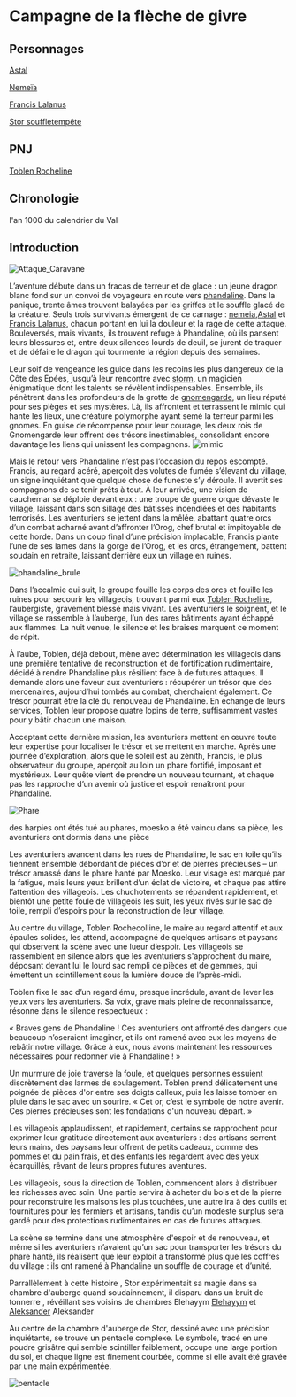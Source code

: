 # Campagne de la flèche de givre


## Personnages

[Astal](../../personnages/Astal.md)

[Nemeïa](../../personnages/nemeia.md)

[Francis Lalanus](../../personnages/francis_lalanus.md)

[Stor souffletempête](../../personnages/francis_lalanus.md)

## PNJ

[Toblen Rocheline](../../pnj/toblen_rocheline.md)

## Chronologie

l'an 1000 du calendrier du Val

## Introduction  

![Attaque_Caravane](../../../ressources/cryovain_caravane.png)

L’aventure débute dans un fracas de terreur et de glace : un jeune dragon blanc fond sur un convoi de voyageurs en route vers [phandaline](../../../atlas/faerun/regions/cotedesepees/cites/phandaline.md). Dans la panique, trente âmes trouvent balayées par les griffes et le souffle glacé de la créature. Seuls trois survivants émergent de ce carnage : [nemeia](../../personnages/nemeia.md),[Astal](../../personnages/Astal.md) et [Francis Lalanus](../../personnages/francis_lalanus.md), chacun portant en lui la douleur et la rage de cette attaque. Bouleversés, mais vivants, ils trouvent refuge à Phandaline, où ils pansent leurs blessures et, entre deux silences lourds de deuil, se jurent de traquer et de défaire le dragon qui tourmente la région depuis des semaines.

Leur soif de vengeance les guide dans les recoins les plus dangereux de la Côte des Épées, jusqu’à leur rencontre avec [storm](../../personnages/storm.md), un magicien énigmatique dont les talents se révèlent indispensables. Ensemble, ils pénètrent dans les profondeurs de la grotte de [gnomengarde](../../../atlas/faerun/regions/cotedesepees/lieux/gnomengarde.md), un lieu réputé pour ses pièges et ses mystères. Là, ils affrontent et terrassent le mimic qui hante les lieux, une créature polymorphe ayant semé la terreur parmi les gnomes. En guise de récompense pour leur courage, les deux rois de Gnomengarde leur offrent des trésors inestimables, consolidant encore davantage les liens qui unissent les compagnons.
![mimic](../../../ressources/Mimic.png)


Mais le retour vers Phandaline n’est pas l’occasion du repos escompté. Francis, au regard acéré, aperçoit des volutes de fumée s’élevant du village, un signe inquiétant que quelque chose de funeste s’y déroule. Il avertit ses compagnons de se tenir prêts à tout. À leur arrivée, une vision de cauchemar se déploie devant eux : une troupe de guerre orque dévaste le village, laissant dans son sillage des bâtisses incendiées et des habitants terrorisés. Les aventuriers se jettent dans la mêlée, abattant quatre orcs d’un combat acharné avant d’affronter l’Orog, chef brutal et impitoyable de cette horde. Dans un coup final d’une précision implacable, Francis plante l’une de ses lames dans la gorge de l’Orog, et les orcs, étrangement, battent soudain en retraite, laissant derrière eux un village en ruines.

![phandaline_brule](../../../ressources/phandaline_brule.png)


Dans l’accalmie qui suit, le groupe fouille les corps des orcs et fouille les ruines pour secourir les villageois, trouvant parmi eux [Toblen Rocheline](../../pnj/toblen_rocheline.md), l’aubergiste, gravement blessé mais vivant. Les aventuriers le soignent, et le village se rassemble à l’auberge, l’un des rares bâtiments ayant échappé aux flammes. La nuit venue, le silence et les braises marquent ce moment de répit.

À l’aube, Toblen, déjà debout, mène avec détermination les villageois dans une première tentative de reconstruction et de fortification rudimentaire, décidé à rendre Phandaline plus résilient face à de futures attaques. Il demande alors une faveur aux aventuriers : récupérer un trésor que des mercenaires, aujourd’hui tombés au combat, cherchaient également. Ce trésor pourrait être la clé du renouveau de Phandaline. En échange de leurs services, Toblen leur propose quatre lopins de terre, suffisamment vastes pour y bâtir chacun une maison.

Acceptant cette dernière mission, les aventuriers mettent en œuvre toute leur expertise pour localiser le trésor et se mettent en marche. Après une journée d’exploration, alors que le soleil est au zénith, Francis, le plus observateur du groupe, aperçoit au loin un phare fortifié, imposant et mystérieux. Leur quête vient de prendre un nouveau tournant, et chaque pas les rapproche d’un avenir où justice et espoir renaîtront pour Phandaline.


![Phare](../../../ressources/lighthouse.png)

des harpies ont étés tué au phares, moesko a été vaincu dans sa pièce, les aventuriers ont dormis dans une pièce 


Les aventuriers avancent dans les rues de Phandaline, le sac en toile qu’ils tiennent ensemble débordant de pièces d’or et de pierres précieuses – un trésor amassé dans le phare hanté par Moesko. Leur visage est marqué par la fatigue, mais leurs yeux brillent d’un éclat de victoire, et chaque pas attire l’attention des villageois. Les chuchotements se répandent rapidement, et bientôt une petite foule de villageois les suit, les yeux rivés sur le sac de toile, rempli d’espoirs pour la reconstruction de leur village.

Au centre du village, Toblen Rochecolline, le maire au regard attentif et aux épaules solides, les attend, accompagné de quelques artisans et paysans qui observent la scène avec une lueur d’espoir. Les villageois se rassemblent en silence alors que les aventuriers s'approchent du maire, déposant devant lui le lourd sac rempli de pièces et de gemmes, qui émettent un scintillement sous la lumière douce de l’après-midi.

Toblen fixe le sac d’un regard ému, presque incrédule, avant de lever les yeux vers les aventuriers. Sa voix, grave mais pleine de reconnaissance, résonne dans le silence respectueux :

« Braves gens de Phandaline ! Ces aventuriers ont affronté des dangers que beaucoup n’oseraient imaginer, et ils ont ramené avec eux les moyens de rebâtir notre village. Grâce à eux, nous avons maintenant les ressources nécessaires pour redonner vie à Phandaline ! »

Un murmure de joie traverse la foule, et quelques personnes essuient discrètement des larmes de soulagement. Toblen prend délicatement une poignée de pièces d'or entre ses doigts calleux, puis les laisse tomber en pluie dans le sac avec un sourire. « Cet or, c’est le symbole de notre avenir. Ces pierres précieuses sont les fondations d'un nouveau départ. »

Les villageois applaudissent, et rapidement, certains se rapprochent pour exprimer leur gratitude directement aux aventuriers : des artisans serrent leurs mains, des paysans leur offrent de petits cadeaux, comme des pommes et du pain frais, et des enfants les regardent avec des yeux écarquillés, rêvant de leurs propres futures aventures.

Les villageois, sous la direction de Toblen, commencent alors à distribuer les richesses avec soin. Une partie servira à acheter du bois et de la pierre pour reconstruire les maisons les plus touchées, une autre ira à des outils et fournitures pour les fermiers et artisans, tandis qu’un modeste surplus sera gardé pour des protections rudimentaires en cas de futures attaques.

La scène se termine dans une atmosphère d'espoir et de renouveau, et même si les aventuriers n’avaient qu’un sac pour transporter les trésors du phare hanté, ils réalisent que leur exploit a transformé plus que les coffres du village : ils ont ramené à Phandaline un souffle de courage et d’unité.

Parrallèlement à cette histoire , Stor expérimentait sa magie dans sa chambre d'auberge quand soudainnement, il disparu dans un bruit de tonnerre , révéillant ses voisins de chambres Elehayym [Elehayym](../../personnages/Elehayym.md) et [Aleksander](../../personnages/Aleksander.md)
Aleksander


Au centre de la chambre d'auberge de Stor, dessiné avec une précision inquiétante, se trouve un pentacle complexe. Le symbole, tracé en une poudre grisâtre qui semble scintiller faiblement, occupe une large portion du sol, et chaque ligne est finement courbée, comme si elle avait été gravée par une main expérimentée.

![pentacle](../../../ressources/chambre_store.png)

